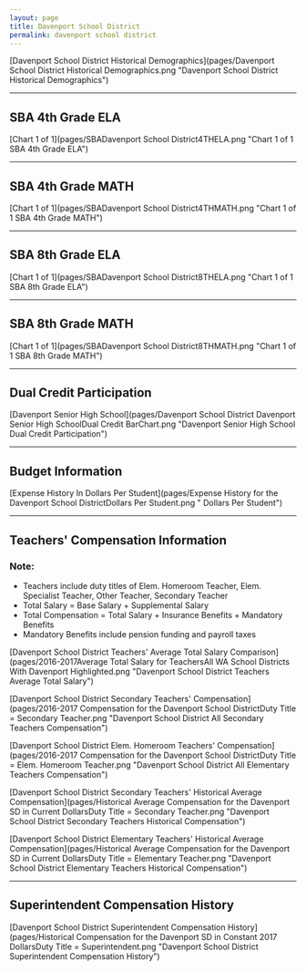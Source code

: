 ```yaml
---
layout: page
title: Davenport School District
permalink: davenport school district
---
```



[Davenport School District Historical Demographics](pages/Davenport School District Historical Demographics.png "Davenport School District Historical Demographics")

___

## SBA 4th Grade ELA

[Chart 1 of 1](pages/SBADavenport School District4THELA.png "Chart 1 of 1 SBA 4th Grade ELA")


___

## SBA 4th Grade MATH

[Chart 1 of 1](pages/SBADavenport School District4THMATH.png "Chart 1 of 1 SBA 4th Grade MATH")


___

## SBA 8th Grade ELA

[Chart 1 of 1](pages/SBADavenport School District8THELA.png "Chart 1 of 1 SBA 8th Grade ELA")


___

## SBA 8th Grade MATH

[Chart 1 of 1](pages/SBADavenport School District8THMATH.png "Chart 1 of 1 SBA 8th Grade MATH")


___

## Dual Credit Participation

[Davenport Senior High School](pages/Davenport School District Davenport Senior High SchoolDual Credit BarChart.png "Davenport Senior High School Dual Credit Participation")


___

## Budget Information

[Expense History In Dollars Per Student](pages/Expense History for the Davenport School DistrictDollars Per Student.png " Dollars Per Student")


___

## Teachers' Compensation Information
### Note:
- Teachers include duty titles of Elem. Homeroom Teacher, Elem. Specialist Teacher, Other Teacher, Secondary Teacher
- Total Salary = Base Salary + Supplemental Salary
- Total Compensation = Total Salary + Insurance Benefits + Mandatory Benefits
- Mandatory Benefits include pension funding and payroll taxes

[Davenport School District Teachers' Average Total Salary Comparison](pages/2016-2017Average Total Salary for TeachersAll WA School Districts With Davenport Highlighted.png "Davenport School District Teachers Average Total Salary")

[Davenport School District Secondary Teachers' Compensation](pages/2016-2017 Compensation for the Davenport School DistrictDuty Title = Secondary Teacher.png "Davenport School District All Secondary Teachers Compensation")

[Davenport School District Elem. Homeroom Teachers' Compensation](pages/2016-2017 Compensation for the Davenport School DistrictDuty Title = Elem. Homeroom Teacher.png "Davenport School District All Elementary Teachers Compensation")

[Davenport School District Secondary Teachers' Historical Average Compensation](pages/Historical Average Compensation for the Davenport SD in Current DollarsDuty Title = Secondary Teacher.png "Davenport School District Secondary Teachers Historical Compensation")

[Davenport School District Elementary Teachers' Historical Average Compensation](pages/Historical Average Compensation for the Davenport SD in Current DollarsDuty Title = Elementary Teacher.png "Davenport School District Elementary Teachers Historical Compensation")


___

## Superintendent Compensation History

[Davenport School District Superintendent Compensation History](pages/Historical Compensation for the Davenport SD in Constant 2017 DollarsDuty Title = Superintendent.png "Davenport School District Superintendent Compensation History")

